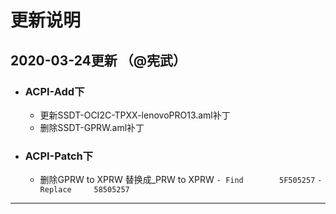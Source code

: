 # 更新说明




## 2020-03-24更新 （@宪武）
- ### ACPI-Add下
  - 更新SSDT-OCI2C-TPXX-lenovoPRO13.aml补丁
  - 删除SSDT-GPRW.aml补丁

- ### ACPI-Patch下
  - 删除GPRW to XPRW 替换成_PRW to XPRW
                         `- Find        5F505257` 
                         `- Replace     58505257`
                                   
                                   
                                   
                                   
                                  
----------------------------------------------------------------------------------------------------------------------------                                  

